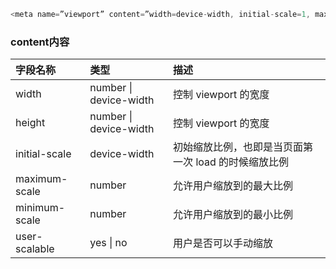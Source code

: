 ```javascript
<meta name=”viewport” content=”width=device-width, initial-scale=1, maximum-scale=1″>
```
### content内容  
| 字段名称   | 类型      |描述      |
| :----- | :------ | :------ |
| width | number \| device-width| 控制 viewport 的宽度|
| height | number \| device-width| 控制 viewport 的宽度|
| initial-scale | device-width| 初始缩放比例，也即是当页面第一次 load 的时候缩放比例|
| maximum-scale | number | 允许用户缩放到的最大比例|
| minimum-scale | number | 允许用户缩放到的最小比例|
| user-scalable | yes \| no | 用户是否可以手动缩放|